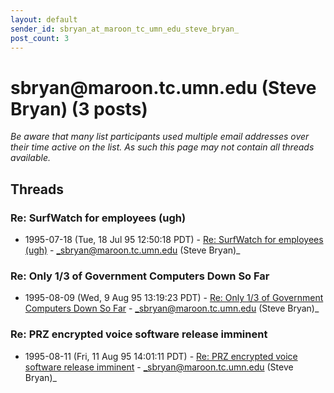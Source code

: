 ```yaml
---
layout: default
sender_id: sbryan_at_maroon_tc_umn_edu_steve_bryan_
post_count: 3
---
```


# sbryan<span>@</span>maroon.tc.umn.edu (Steve Bryan) (3 posts)

_Be aware that many list participants used multiple email addresses over their time active on the list. As such this page may not contain all threads available._

## Threads

### Re: SurfWatch for employees (ugh)
+ 1995-07-18 (Tue, 18 Jul 95 12:50:18 PDT) - [Re: SurfWatch for employees (ugh)](/archive/1995/07/c1754eaca3908200e9a51cd0b52628a9e9a328980330faa41a21a9c2cef510b1) - _sbryan@maroon.tc.umn.edu (Steve Bryan)_

### Re: Only 1/3 of Government Computers Down So Far
+ 1995-08-09 (Wed, 9 Aug 95 13:19:23 PDT) - [Re: Only 1/3 of Government Computers Down So Far](/archive/1995/08/7fa5f015bce1c083d638d73c7ba12aadc5666783e42fb38c80295df6e8c03389) - _sbryan@maroon.tc.umn.edu (Steve Bryan)_

### Re: PRZ encrypted voice software release imminent
+ 1995-08-11 (Fri, 11 Aug 95 14:01:11 PDT) - [Re: PRZ encrypted voice software release imminent](/archive/1995/08/0d559e3d8d3cbe1ca5c79cbcf57eca2bc6f539b0ae7419a33915b90563c838f4) - _sbryan@maroon.tc.umn.edu (Steve Bryan)_

